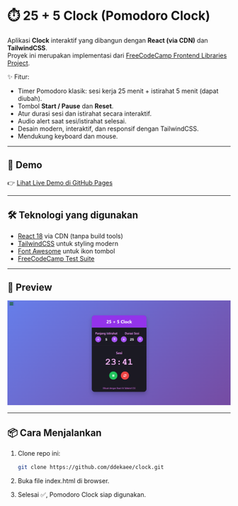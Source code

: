 # ⏱️ 25 + 5 Clock (Pomodoro Clock)

Aplikasi **Clock** interaktif yang dibangun dengan **React (via CDN)** dan **TailwindCSS**.  
Proyek ini merupakan implementasi dari [FreeCodeCamp Frontend Libraries Project](https://www.freecodecamp.org/learn/front-end-development-libraries/#front-end-development-libraries-projects).

✨ Fitur:
- Timer Pomodoro klasik: sesi kerja 25 menit + istirahat 5 menit (dapat diubah).
- Tombol **Start / Pause** dan **Reset**.
- Atur durasi sesi dan istirahat secara interaktif.
- Audio alert saat sesi/istirahat selesai.
- Desain modern, interaktif, dan responsif dengan TailwindCSS.
- Mendukung keyboard dan mouse.

---

## 🚀 Demo
👉 [Lihat Live Demo di GitHub Pages](https://ddekaee.github.io/clock/)  

---

## 🛠️ Teknologi yang digunakan
- [React 18](https://react.dev/) via CDN (tanpa build tools)
- [TailwindCSS](https://tailwindcss.com/) untuk styling modern
- [Font Awesome](https://fontawesome.com/) untuk ikon tombol
- [FreeCodeCamp Test Suite](https://cdn.freecodecamp.org/testable-projects-fcc/v1/bundle.js)

---

## 📸 Preview
![Preview Screenshot](assets/preview.png)

---

## 📦 Cara Menjalankan
1. Clone repo ini:
   ```bash
   git clone https://github.com/ddekaee/clock.git
2. Buka file index.html di browser.

3. Selesai ✅, Pomodoro Clock siap digunakan.
